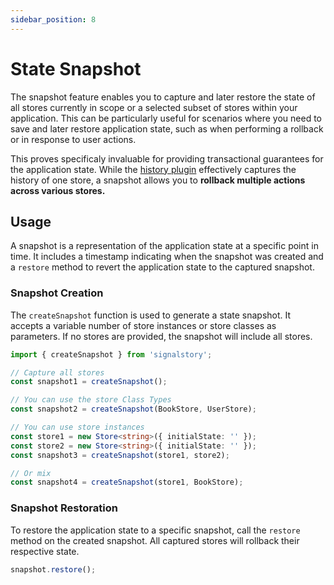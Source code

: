 ```yaml
---
sidebar_position: 8
---
```


# State Snapshot

The snapshot feature enables you to capture and later restore the state of all stores currently in scope or a selected subset of stores within your application. This can be particularly useful for scenarios where you need to save and later restore application state, such as when performing a rollback or in response to user actions.

This proves specificaly invaluable for providing transactional guarantees for the application state. While the [history plugin](./plugins/history.md) effectively captures the history of one store, a snapshot allows you to **rollback multiple actions across various stores.**

## Usage

A snapshot is a representation of the application state at a specific point in time. It includes a timestamp indicating when the snapshot was created and a `restore` method to revert the application state to the captured snapshot.

### Snapshot Creation

The `createSnapshot` function is used to generate a state snapshot. It accepts a variable number of store instances or store classes as parameters. If no stores are provided, the snapshot will include all stores.

```typescript
import { createSnapshot } from 'signalstory';

// Capture all stores
const snapshot1 = createSnapshot();

// You can use the store Class Types
const snapshot2 = createSnapshot(BookStore, UserStore);

// You can use store instances
const store1 = new Store<string>({ initialState: '' });
const store2 = new Store<string>({ initialState: '' });
const snapshot3 = createSnapshot(store1, store2);

// Or mix
const snapshot4 = createSnapshot(store1, BookStore);
```

### Snapshot Restoration

To restore the application state to a specific snapshot, call the `restore` method on the created snapshot. All captured stores will rollback their respective state.

```typescript
snapshot.restore();
```
